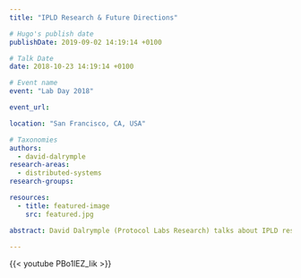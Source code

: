 ```yaml
---
title: "IPLD Research & Future Directions"

# Hugo's publish date
publishDate: 2019-09-02 14:19:14 +0100

# Talk Date
date: 2018-10-23 14:19:14 +0100

# Event name
event: "Lab Day 2018"

event_url:

location: "San Francisco, CA, USA"

# Taxonomies
authors:
  - david-dalrymple
research-areas:
  - distributed-systems
research-groups:

resources:
  - title: featured-image
    src: featured.jpg

abstract: David Dalrymple (Protocol Labs Research) talks about IPLD research at Lab Day 2018.

---
```


{{< youtube PBo1lEZ_Iik >}}
